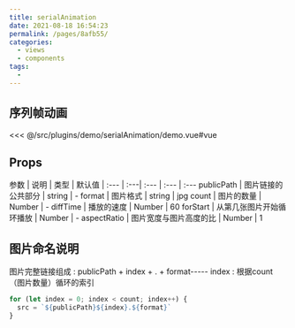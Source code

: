 ```yaml
---
title: serialAnimation
date: 2021-08-18 16:54:23
permalink: /pages/8afb55/
categories:
  - views
  - components
tags:
  - 
---
```

## 序列帧动画

<!-- ::: demo 序列帧动画
```vue
<SerialAnimation-Index/>
```
<<< @/src/views/SerialAnimation/Index.vue
::: -->

<InitDemoBlock>
  <serialAnimation-demo/>
</InitDemoBlock>

<<< @/src/plugins/demo/serialAnimation/demo.vue#vue



## Props

参数	| 说明	| 类型	| 默认值	| 
:--- | :---| :--- | :--- | :---
publicPath | 图片链接的公共部分 | string | -
format | 图片格式 | string | jpg
count | 图片的数量 | Number | -
diffTime | 播放的速度 | Number | 60
forStart | 从第几张图片开始循环播放 | Number | -
aspectRatio | 图片宽度与图片高度的比 | Number | 1

## 图片命名说明

图片完整链接组成 : publicPath + index + . + format-----
index : 根据count（图片数量）循环的索引

```js
for (let index = 0; index < count; index++) {
  src = `${publicPath}${index}.${format}`
}
```